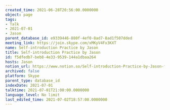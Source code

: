 ```yaml
---
created_time: 2021-06-28T20:56:00.0000000
object: page
tags:
- Talk
- 2021-07-01
- Jason
parent_database_id: e9339446-880f-4ef0-8ad7-8ad1f507dded
meeting_link: https://join.skype.com/xMKyV4Fx3KXT
name: Self-introduction Practice by Jason
title: Self-introduction Practice by Jason
id: f5dfedb7-beb8-4e33-9539-144a1dbaa264
hosts: Jason
notion_url: https://www.notion.so/Self-introduction-Practice-by-Jason-f5dfedb7beb84e339539144a1dbaa264
archived: false
platform: Skype
parent_type: database_id
indexDate: 2021-07-01
talktime: 2021-07-01T21:00:00.0000000
language_level: No limit
last_edited_time: 2021-07-02T18:57:00.0000000
---
```







